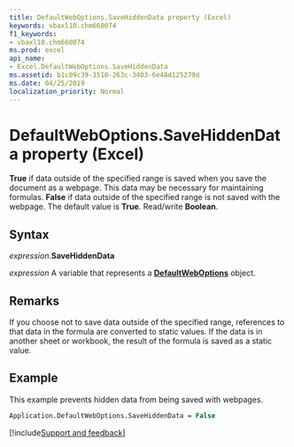 ```yaml
---
title: DefaultWebOptions.SaveHiddenData property (Excel)
keywords: vbaxl10.chm660074
f1_keywords:
- vbaxl10.chm660074
ms.prod: excel
api_name:
- Excel.DefaultWebOptions.SaveHiddenData
ms.assetid: b1c09c39-3510-263c-3403-6e48d125279d
ms.date: 04/25/2019
localization_priority: Normal
---
```



# DefaultWebOptions.SaveHiddenData property (Excel)

**True** if data outside of the specified range is saved when you save the document as a webpage. This data may be necessary for maintaining formulas. **False** if data outside of the specified range is not saved with the webpage. The default value is **True**. Read/write **Boolean**.


## Syntax

_expression_.**SaveHiddenData**

_expression_ A variable that represents a **[DefaultWebOptions](Excel.DefaultWebOptions.md)** object.


## Remarks

If you choose not to save data outside of the specified range, references to that data in the formula are converted to static values. If the data is in another sheet or workbook, the result of the formula is saved as a static value.


## Example

This example prevents hidden data from being saved with webpages.

```vb
Application.DefaultWebOptions.SaveHiddenData = False
```




[!include[Support and feedback](~/includes/feedback-boilerplate.md)]